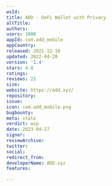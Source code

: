 ```yaml
---
wsId: 
title: ADD - DeFi Wallet with Privacy
altTitle: 
authors: 
users: 1000
appId: com.add_mobile
appCountry: 
released: 2021-12-10
updated: 2022-04-28
version: '1.4'
stars: 4.8
ratings: 
reviews: 21
size: 
website: https://add.xyz/
repository: 
issue: 
icon: com.add_mobile.png
bugbounty: 
meta: stale
verdict: wip
date: 2023-04-27
signer: 
reviewArchive: 
twitter: 
social: 
redirect_from: 
developerName: ADD.xyz
features: 

---
```


